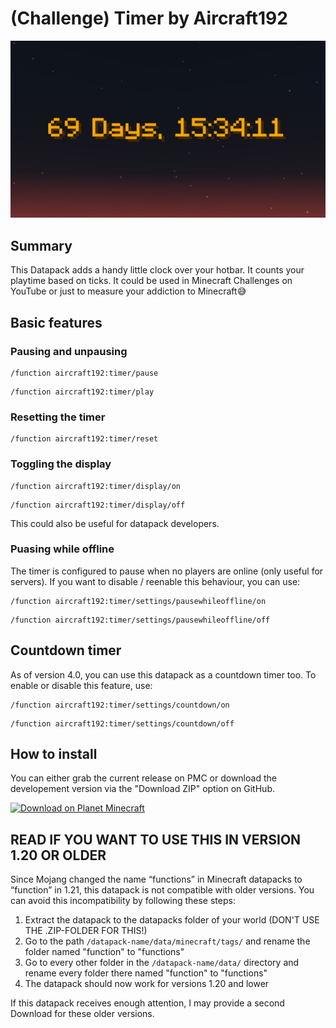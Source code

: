 # (Challenge) Timer by Aircraft192
![Banner](screenshots/banner.png)
## Summary
This Datapack adds a handy little clock over your hotbar. It counts your playtime based on ticks. It could be used in Minecraft Challenges on YouTube or just to measure your addiction to Minecraft😅
## Basic features
### Pausing and unpausing
```mcfunction
/function aircraft192:timer/pause
```
```mcfunction
/function aircraft192:timer/play
```
### Resetting the timer
```mcfunction
/function aircraft192:timer/reset
```
### Toggling the display
```mcfunction
/function aircraft192:timer/display/on
```
```mcfunction
/function aircraft192:timer/display/off
```
This could also be useful for datapack developers.
### Puasing while offline
The timer is configured to pause when no players are online (only useful for servers). If you want to disable / reenable this behaviour, you can use:
```mcfunction
/function aircraft192:timer/settings/pausewhileoffline/on
```
```mcfunction
/function aircraft192:timer/settings/pausewhileoffline/off
```
## Countdown timer
As of version 4.0, you can use this datapack as a countdown timer too. To enable or disable this feature, use:
```mcfunction
/function aircraft192:timer/settings/countdown/on
```
```mcfunction
/function aircraft192:timer/settings/countdown/off
```
## How to install
You can either grab the current release on PMC or download the developement version via the "Download ZIP" option on GitHub.

[![Download on Planet Minecraft](https://www.planetminecraft.com/images/layout/themes/modern/planetminecraft_logo.png)](https://www.planetminecraft.com/data-pack/timer-by-aircraft192/)
## READ IF YOU WANT TO USE THIS IN VERSION 1.20 OR OLDER
Since Mojang changed the name “functions” in Minecraft datapacks to “function” in 1.21, this datapack is not compatible with older versions.
You can avoid this incompatibility by following these steps:
1. Extract the datapack to the datapacks folder of your world (DON'T USE THE .ZIP-FOLDER FOR THIS!)
2. Go to the path `/datapack-name/data/minecraft/tags/` and rename the folder named "function" to "functions"
3. Go to every other folder in the `/datapack-name/data/` directory and rename every folder there named "function" to "functions"
4. The datapack should now work for versions 1.20 and lower

If this datapack receives enough attention, I may provide a second Download for these older versions.